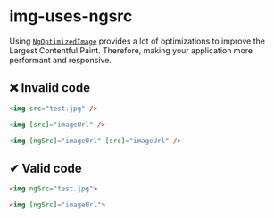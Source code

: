 # img-uses-ngsrc

Using [`NgOptimizedImage`](https://angular.io/guide/image-directive) provides a lot of optimizations to improve the Largest Contentful Paint. Therefore, making your application more performant and responsive.

## ❌  Invalid code

```html
<img src="test.jpg" />

<img [src]="imageUrl" />

<img [ngSrc]="imageUrl" [src]="imageUrl" />
```

## ✔ Valid code

```html
<img ngSrc="test.jpg">

<img [ngSrc]="imageUrl">
```
